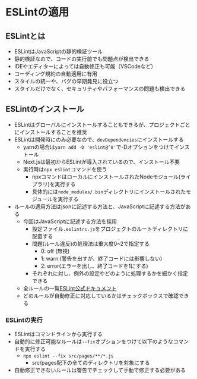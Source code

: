 # ESLintの適用

## ESLintとは

- ESLintはJavaScriptの静的検証ツール
- 静的検証なので、コードの実行前でも問題点が検出できる
- IDEやエディターによっては自動修正も可能（VSCodeなど）
- コーディング規約の自動適用に有用
- スタイルの統一や、バグの早期発見に役立つ
- スタイルだけでなく、セキュリティやパフォーマンスの問題も検出できる

## ESLintのインストール

- ESLintはグローバルにインストールすることもできるが、プロジェクトごとにインストールすることを推奨
- ESLintは開発時にのみ必要なので、`devDependencies`にインストールする
  - yarnの場合は`yarn add -D 'eslint@^8'`で-Dオプションをつけてインストール
  - Next.jsは最初からESLintが導入されているので、インストール不要
  - 実行時は`npx eslint`コマンドを使う
    - npxコマンドはローカルにインストールされたNodeモジュール(ライブラリ)を実行する
    - 具体的には`node_modules/.bin`ディレクトリにインストールされたモジュールを実行する
- ルールの適用方法はjsonに記述する方法と、JavaScriptに記述する方法がある
  - 今回はJavaScriptに記述する方法を採用
    - 設定ファイル`.eslintrc.js`をプロジェクトのルートディレクトリに配置する
    - 問題(ルール違反)の処理法は重大度0~2で指定する
      - 0: off (無視)
      - 1: warn (警告を出すが、終了コードには影響しない)
      - 2: error(エラーを出し、終了コードを1にする)
    - それぞれに対し、例外の設定やどのように処理するかを細かく指定できる
  - 全ルールの一覧[ESLint公式ドキュメント](https://eslint.org/docs/rules/)
  - どのルールが自動修正に対応しているかはチェックボックスで確認できる

### ESLintの実行

- ESLintはコマンドラインから実行する
- 自動的に修正可能なルールは`--fix`オプションをつけて以下のようなコマンドを実行する
  - `npx eslint --fix src/pages/**/*.js`
    - src/pages配下の全てのディレクトリを対象にする
- 自動修正できないルールは警告でチェックして手動で修正する必要がある
